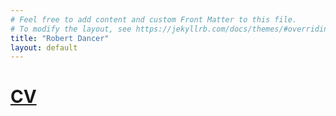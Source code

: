 ```yaml
---
# Feel free to add content and custom Front Matter to this file.
# To modify the layout, see https://jekyllrb.com/docs/themes/#overriding-theme-defaults
title: "Robert Dancer"
layout: default
---
```


# <a href="/cv.pdf">CV</a> 